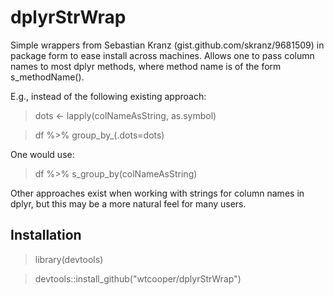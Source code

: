 # dplyrStrWrap
Simple wrappers from Sebastian Kranz (gist.github.com/skranz/9681509) in package form to ease install across machines.  Allows one to pass column names to most dplyr methods, where method name is of the form s_methodName().  

E.g., instead of the following existing approach:

  > dots <- lapply(colNameAsString, as.symbol)

  > df %>% group_by_(.dots=dots)

One would use:

  > df %>% s_group_by(colNameAsString)

Other approaches exist when working with strings for column names in dplyr, but this may be a more natural feel for many users.


## Installation
  > library(devtools)
  
  > devtools::install_github("wtcooper/dplyrStrWrap")
